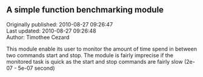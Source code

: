 ## A simple function benchmarking module  
Originally published: 2010-08-27 09:26:47  
Last updated: 2010-08-27 09:26:48  
Author: Timothee Cezard  
  
This module enable its user to monitor the amount of time spend in between two commands start and stop.
The module is fairly imprecise if the monitored task is quick as the start and stop commands are fairly slow (2e-07 - 5e-07 second)